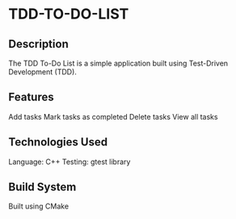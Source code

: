 # TDD-TO-DO-LIST

## Description
The TDD To-Do List is a simple application built using Test-Driven Development (TDD).

## Features
Add tasks
Mark tasks as completed
Delete tasks
View all tasks

## Technologies Used
Language: C++
Testing: gtest library

## Build System
Built using CMake
